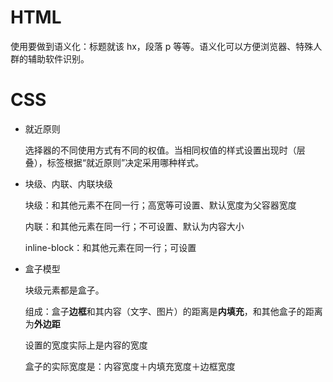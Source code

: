 # HTML

使用要做到语义化：标题就该 hx，段落 p 等等。语义化可以方便浏览器、特殊人群的辅助软件识别。

# CSS

- 就近原则

  选择器的不同使用方式有不同的权值。当相同权值的样式设置出现时（层叠），标签根据“就近原则”决定采用哪种样式。

- 块级、内联、内联块级

  块级：和其他元素不在同一行；高宽等可设置、默认宽度为父容器宽度

  内联：和其他元素在同一行；不可设置、默认为内容大小

  inline-block：和其他元素在同一行；可设置

- 盒子模型

  块级元素都是盒子。

  组成：盒子**边框**和其内容（文字、图片）的距离是**内填充**，和其他盒子的距离为**外边距**

  设置的宽度实际上是内容的宽度

  盒子的实际宽度是：内容宽度＋内填充宽度＋边框宽度